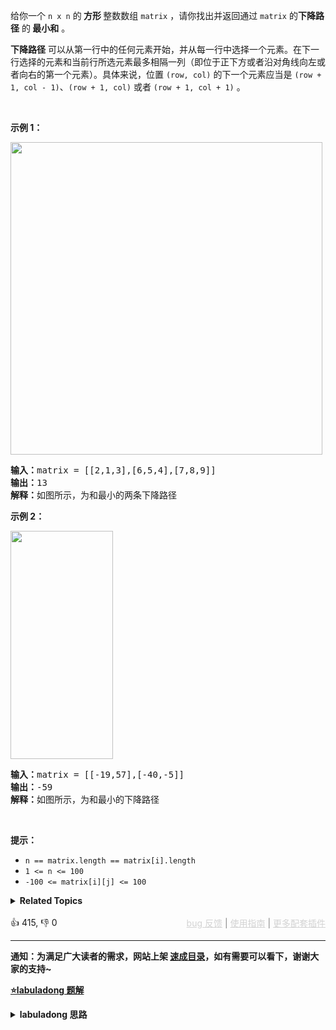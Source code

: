 <p>给你一个 <code>n x n</code> 的<strong> 方形 </strong>整数数组&nbsp;<code>matrix</code> ，请你找出并返回通过 <code>matrix</code> 的<strong>下降路径</strong><em> </em>的<strong> </strong><strong>最小和</strong> 。</p>

<p><strong>下降路径</strong> 可以从第一行中的任何元素开始，并从每一行中选择一个元素。在下一行选择的元素和当前行所选元素最多相隔一列（即位于正下方或者沿对角线向左或者向右的第一个元素）。具体来说，位置 <code>(row, col)</code> 的下一个元素应当是 <code>(row + 1, col - 1)</code>、<code>(row + 1, col)</code> 或者 <code>(row + 1, col + 1)</code> 。</p>

<p>&nbsp;</p>

<p><strong>示例 1：</strong></p>

<p><img alt="" src="https://pic.leetcode.cn/1729566253-aneDag-image.png" style="height: 500px; width: 499px;" /></p>

<pre>
<strong>输入：</strong>matrix = [[2,1,3],[6,5,4],[7,8,9]]
<strong>输出：</strong>13
<strong>解释：</strong>如图所示，为和最小的两条下降路径
</pre>

<p><strong>示例 2：</strong></p>

<p><img alt="" src="https://pic.leetcode.cn/1729566282-dtXwRd-image.png" style="height: 365px; width: 164px;" /></p>

<pre>
<strong>输入：</strong>matrix = [[-19,57],[-40,-5]]
<strong>输出：</strong>-59
<strong>解释：</strong>如图所示，为和最小的下降路径
</pre>

<p>&nbsp;</p>

<p><strong>提示：</strong></p>

<ul> 
 <li><code>n == matrix.length == matrix[i].length</code></li> 
 <li><code>1 &lt;= n &lt;= 100</code></li> 
 <li><code>-100 &lt;= matrix[i][j] &lt;= 100</code></li> 
</ul>

<details><summary><strong>Related Topics</strong></summary>数组 | 动态规划 | 矩阵</details><br>

<div>👍 415, 👎 0<span style='float: right;'><span style='color: gray;'><a href='https://github.com/labuladong/fucking-algorithm/issues' target='_blank' style='color: lightgray;text-decoration: underline;'>bug 反馈</a> | <a href='https://labuladong.online/algo/fname.html?fname=jb插件简介' target='_blank' style='color: lightgray;text-decoration: underline;'>使用指南</a> | <a href='https://labuladong.online/algo/' target='_blank' style='color: lightgray;text-decoration: underline;'>更多配套插件</a></span></span></div>

<div id="labuladong"><hr>

**通知：为满足广大读者的需求，网站上架 [速成目录](https://labuladong.online/algo/intro/quick-learning-plan/)，如有需要可以看下，谢谢大家的支持~**



<p><strong><a href="https://labuladong.online/algo/dynamic-programming/memo-fundamental/" target="_blank">⭐️labuladong 题解</a></strong></p>
<details><summary><strong>labuladong 思路</strong></summary>


<div id="labuladong_solution_zh">

## 基本思路

对于 `matrix[i][j]`，只有可能从 `matrix[i-1][j],matrix[i-1][j-1],matrix[i-1][j+1]` 这三个位置转移过来。

`dp` 函数的定义：从第一行（`matrix[0][..]`）向下落，落到位置 `matrix[i][j]` 的最小路径和为 `dp(matrix,i, j)`，因此答案就是：

```java
min(
    dp(matrix, i - 1, j),
    dp(matrix, i - 1, j - 1),
    dp(matrix, i - 1, j + 1)
)
```

**详细题解**：
  - [base case 和备忘录的初始值怎么定？](https://labuladong.online/algo/dynamic-programming/memo-fundamental/)

</div>





<div id="solution">

## 解法代码



<div class="tab-panel"><div class="tab-nav">
<button data-tab-item="cpp" class="tab-nav-button btn " data-tab-group="default" onclick="switchTab(this)">cpp🤖</button>

<button data-tab-item="python" class="tab-nav-button btn " data-tab-group="default" onclick="switchTab(this)">python🤖</button>

<button data-tab-item="java" class="tab-nav-button btn active" data-tab-group="default" onclick="switchTab(this)">java🟢</button>

<button data-tab-item="go" class="tab-nav-button btn " data-tab-group="default" onclick="switchTab(this)">go🤖</button>

<button data-tab-item="javascript" class="tab-nav-button btn " data-tab-group="default" onclick="switchTab(this)">javascript🤖</button>
</div><div class="tab-content">
<div data-tab-item="cpp" class="tab-item " data-tab-group="default"><div class="highlight">

```cpp
// 注意：cpp 代码由 chatGPT🤖 根据我的 java 代码翻译。
// 本代码的正确性已通过力扣验证，如有疑问，可以对照 java 代码查看。

#include <vector>
#include <climits>
#include <algorithm>

using namespace std;

class Solution {
public:
    int minFallingPathSum(vector<vector<int>>& matrix) {
        int n = matrix.size();
        int res = INT_MAX;
        // 备忘录里的值初始化为 66666
        memo = vector<vector<int>>(n, vector<int>(n, 66666));
        for (int j = 0; j < n; j++) {
            // 终点可能在 matrix[n-1] 的任意一列
            res = min(res, dp(matrix, n - 1, j));
        }
        return res;
    }

    // 备忘录
    vector<vector<int>> memo;

    int dp(vector<vector<int>>& matrix, int i, int j) {
        // 1、索引合法性检查
        if (i < 0 || j < 0 ||
            i >= matrix.size() ||
            j >= matrix[0].size()) {

            return INT_MAX;
        }
        // 2、base case
        if (i == 0) {
            return matrix[0][j];
        }
        // 3、查找备忘录，防止重复计算
        if (memo[i][j] != 66666) {
            return memo[i][j];
        }
        // 进行状态转移
        memo[i][j] = matrix[i][j] + myMin(
            dp(matrix, i - 1, j),
            dp(matrix, i - 1, j - 1),
            dp(matrix, i - 1, j + 1)
        );

        return memo[i][j];
    }

    // Helper function to find the minimum of three integers
    int myMin(int a, int b, int c) {
        return min(a, min(b, c));
    }
};
```

</div></div>

<div data-tab-item="python" class="tab-item " data-tab-group="default"><div class="highlight">

```python
# 注意：python 代码由 chatGPT🤖 根据我的 java 代码翻译。
# 本代码的正确性已通过力扣验证，如有疑问，可以对照 java 代码查看。

class Solution:
    def minFallingPathSum(self, matrix: List[List[int]]) -> int:
        n = len(matrix)
        res = float('inf')
        # 备忘录里的值初始化为 66666
        self.memo = [[66666 for _ in range(n)] for _ in range(n)]
        # 终点可能在 matrix[n-1] 的任意一列
        for j in range(n):
            res = min(res, self.dp(matrix, n - 1, j))
        return res

    # 备忘录
    memo = []

    def dp(self, matrix: List[List[int]], i: int, j: int) -> int:
        # 1、索引合法性检查
        if i < 0 or j < 0 or i >= len(matrix) or j >= len(matrix[0]):
            return 99999
        # 2、base case
        if i == 0:
            return matrix[0][j]
        # 3、查找备忘录，防止重复计算
        if self.memo[i][j] != 66666:
            return self.memo[i][j]
        # 进行状态转移
        self.memo[i][j] = matrix[i][j] + min(
            self.dp(matrix, i - 1, j),
            self.dp(matrix, i - 1, j - 1),
            self.dp(matrix, i - 1, j + 1)
        )
        return self.memo[i][j]

    # <extend up -100>
    # ![](https://labuladong.online/algo/images/memo-basic/1.jpeg)
    def min(self, a: int, b: int, c: int) -> int:
        return min(a, min(b, c))
```

</div></div>

<div data-tab-item="java" class="tab-item active" data-tab-group="default"><div class="highlight">

```java
class Solution {
    public int minFallingPathSum(int[][] matrix) {
        int n = matrix.length;
        int res = Integer.MAX_VALUE;
        // 备忘录里的值初始化为 66666
        memo = new int[n][n];
        for (int i = 0; i < n; i++) {
            Arrays.fill(memo[i], 66666);
        }
        // 终点可能在 matrix[n-1] 的任意一列
        for (int j = 0; j < n; j++) {
            res = Math.min(res, dp(matrix, n - 1, j));
        }
        return res;
    }

    // 备忘录
    int[][] memo;

    int dp(int[][] matrix, int i, int j) {
        // 1、索引合法性检查
        if (i < 0 || j < 0 ||
                i >= matrix.length ||
                j >= matrix[0].length) {

            return 99999;
        }
        // 2、base case
        if (i == 0) {
            return matrix[0][j];
        }
        // 3、查找备忘录，防止重复计算
        if (memo[i][j] != 66666) {
            return memo[i][j];
        }
        // 进行状态转移
        memo[i][j] = matrix[i][j] + min(
                dp(matrix, i - 1, j),
                dp(matrix, i - 1, j - 1),
                dp(matrix, i - 1, j + 1)
        );

        return memo[i][j];
    }/**<extend up -100>![](https://labuladong.online/algo/images/memo-basic/1.jpeg) */
    int min(int a, int b, int c) {
        return Math.min(a, Math.min(b, c));
    }
}
```

</div></div>

<div data-tab-item="go" class="tab-item " data-tab-group="default"><div class="highlight">

```go
// 注意：go 代码由 chatGPT🤖 根据我的 java 代码翻译。
// 本代码的正确性已通过力扣验证，如有疑问，可以对照 java 代码查看。

func minFallingPathSum(matrix [][]int) int {
    n := len(matrix)
    res := int(^uint(0) >> 1) // Initialize res to the maximum integer value
    // 备忘录里的值初始化为 66666
    memo := make([][]int, n)
    for i := range memo {
        memo[i] = make([]int, n)
        for j := range memo[i] {
            memo[i][j] = 66666
        }
    }
    // 终点可能在 matrix[n-1] 的任意一列
    for j := 0; j < n; j++ {
        res = min(res, dp(matrix, n-1, j, memo))
    }
    return res
}

// 备忘录
func dp(matrix [][]int, i, j int, memo [][]int) int {
    // 1、索引合法性检查
    if i < 0 || j < 0 || i >= len(matrix) || j >= len(matrix[0]) {
        return 99999
    }
    // 2、base case
    if i == 0 {
        return matrix[0][j]
    }
    // 3、查找备忘录，防止重复计算
    if memo[i][j] != 66666 {
        return memo[i][j]
    }
    // 进行状态转移
    memo[i][j] = matrix[i][j] + min3(
        dp(matrix, i-1, j, memo),
        dp(matrix, i-1, j-1, memo),
        dp(matrix, i-1, j+1, memo),
    )

    return memo[i][j]
}

func min3(a, b, c int) int {
    if a < b {
        if a < c {
            return a
        }
        return c
    }
    if b < c {
        return b
    }
    return c
}
```

</div></div>

<div data-tab-item="javascript" class="tab-item " data-tab-group="default"><div class="highlight">

```javascript
// 注意：javascript 代码由 chatGPT🤖 根据我的 java 代码翻译。
// 本代码的正确性已通过力扣验证，如有疑问，可以对照 java 代码查看。

var minFallingPathSum = function(matrix) {
    const n = matrix.length;
    let res = Number.MAX_VALUE;
    // 备忘录里的值初始化为 66666
    const memo = Array.from({ length: n }, () => Array(n).fill(66666));
    
    // 终点可能在 matrix[n-1] 的任意一列
    for (let j = 0; j < n; j++) {
        res = Math.min(res, dp(matrix, n - 1, j, memo));
    }
    return res;
    
    // 备忘录
    // @visualize status(i, j)
    function dp(matrix, i, j, memo) {
        // 1、索引合法性检查
        if (i < 0 || j < 0 || i >= matrix.length || j >= matrix[0].length) {
            return 99999;
        }
        // 2、base case
        if (i == 0) {
            return matrix[0][j];
        }
        // 3、查找备忘录，防止重复计算
        if (memo[i][j] != 66666) {
            return memo[i][j];
        }
        // 进行状态转移
        memo[i][j] = matrix[i][j] + min(
            dp(matrix, i - 1, j, memo),
            dp(matrix, i - 1, j - 1, memo),
            dp(matrix, i - 1, j + 1, memo)
        );
        return memo[i][j];
    }
    
    // ![](https://labuladong.online/algo/images/memo-basic/1.jpeg)
    function min(a, b, c) {
        return Math.min(a, Math.min(b, c));
    }
};
```

</div></div>
</div></div>

<hr /><details open hint-container details><summary style="font-size: medium"><strong>👾👾 算法可视化 👾👾</strong></summary><div id="data_minimum-falling-path-sum"  category="leetcode" ></div><div class="resizable aspect-ratio-container" style="height: 100%;">
<div id="iframe_minimum-falling-path-sum"></div></div>
</details><hr /><br />

</div>
</details>
</div>

